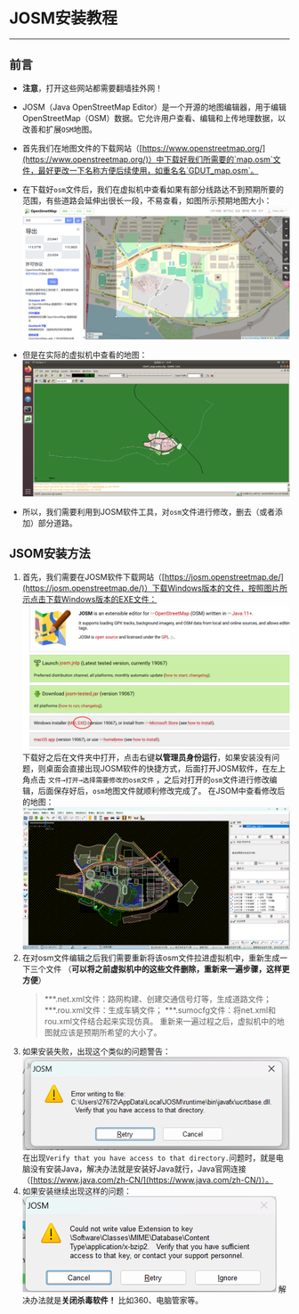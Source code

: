 # JOSM安装教程
***
## 前言
* **注意**，打开这些网站都需要翻墙挂外网！

* JOSM（Java OpenStreetMap Editor）是一个开源的地图编辑器，用于编辑OpenStreetMap（OSM）数据。它允许用户查看、编辑和上传地理数据，以改善和扩展`OSM`地图。

* 首先我们在地图文件的下载网站（[https://www.openstreetmap.org/](https://www.openstreetmap.org/)）中下载好我们所需要的`map.osm`文件，最好更改一下名称方便后续使用，如重名名`GDUT_map.osm`。

+ 在下载好`osm`文件后，我们在虚拟机中查看如果有部分线路达不到预期所要的范围，有些道路会延伸出很长一段，不易查看，如图所示预期地图大小：
![alt GDUT地图](https://github.com/ChenCily/-/blob/main/Image/%E6%9C%9F%E6%9C%9B%E9%81%93%E8%B7%AF%E5%A4%A7%E5%B0%8F.png?raw=true)

+ 但是在实际的虚拟机中查看的地图：
![alt 需要修改的地图](https://github.com/ChenCily/-/blob/main/Image/%E5%A4%9A%E7%BA%BF%E8%B7%AF.png?raw=true)

+ 所以，我们需要利用到JOSM软件工具，对`osm`文件进行修改，删去（或者添加）部分道路。

## JSOM安装方法
1. 首先，我们需要在JOSM软件下载网站（[https://josm.openstreetmap.de/](https://josm.openstreetmap.de/)）下载Windows版本的文件，按照图片所示点击下载Windows版本的EXE文件：
![alt 下载地址](https://github.com/ChenCily/-/blob/main/Image/%E4%B8%8B%E8%BD%BD%E7%BD%91%E5%9D%80.png?raw=true)
下载好之后在文件夹中打开，点击右键**以管理员身份运行**，如果安装没有问题，则桌面会直接出现JOSM软件的快捷方式，后面打开JOSM软件，在左上角点击 `文件→打开→选择需要修改的osm文件` ，之后对打开的`osm`文件进行修改编辑，后面保存好后，`osm`地图文件就顺利修改完成了。
在JSOM中查看修改后的地图：
![alt 修改后的地图](https://github.com/ChenCily/-/blob/main/Image/%E4%BF%AE%E6%94%B9%E5%90%8E%E7%9A%84%E5%9C%B0%E5%9B%BE.png?raw=true)
2. 在对osm文件编辑之后我们需要重新将该osm文件拉进虚拟机中，重新生成一下三个文件
（**可以将之前虚拟机中的这些文件删除，重新来一遍步骤，这样更方便**）
    >***.net.xml文件：路网构建、创建交通信号灯等，生成道路文件；
    >***.rou.xml文件：生成车辆文件；
    >***.sumocfg文件：将net.xml和rou.xml文件结合起来实现仿真。
重新来一遍过程之后，虚拟机中的地图就应该是预期所希望的大小了。
3. 如果安装失败，出现这个类似的问题警告：
![alt 安装Java](https://github.com/ChenCily/-/blob/main/Image/%E5%AE%89%E8%A3%85Java.png?raw=true)
在出现`Verify that you have access to that directory.`问题时，就是电脑没有安装Java，解决办法就是安装好Java就行，Java官网连接（[https://www.java.com/zh-CN/](https://www.java.com/zh-CN/)）。
4. 如果安装继续出现这样的问题：
![alt 关闭杀毒软件](https://github.com/ChenCily/-/blob/main/Image/%E5%85%B3%E6%9D%80%E6%AF%92%E8%BD%AF%E4%BB%B6.png?raw=true)
解决办法就是**关闭杀毒软件！** 比如360、电脑管家等。
